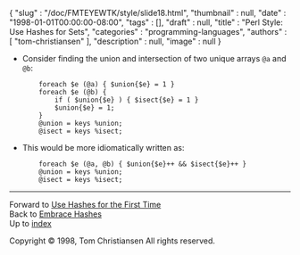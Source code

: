 {
   "slug" : "/doc/FMTEYEWTK/style/slide18.html",
   "thumbnail" : null,
   "date" : "1998-01-01T00:00:00-08:00",
   "tags" : [],
   "draft" : null,
   "title" : "Perl Style: Use Hashes for Sets",
   "categories" : "programming-languages",
   "authors" : [
      "tom-christiansen"
   ],
   "description" : null,
   "image" : null
}


-   Consider finding the union and intersection of two unique arrays `@a` and `@b`:

            foreach $e (@a) { $union{$e} = 1 }
            foreach $e (@b) {
                if ( $union{$e} ) { $isect{$e} = 1 }
                $union{$e} = 1;
            }
            @union = keys %union;
            @isect = keys %isect;

-   This would be more idiomatically written as:

            foreach $e (@a, @b) { $union{$e}++ && $isect{$e}++ }
            @union = keys %union;
            @isect = keys %isect;

------------------------------------------------------------------------

Forward to [Use Hashes for the First Time](/doc/FMTEYEWTK/style/slide19.html)
\
Back to [Embrace Hashes](/doc/FMTEYEWTK/style/slide17.html)
\
Up to [index](/doc/FMTEYEWTK/style/slide-index.html)

Copyright © 1998, Tom Christiansen
All rights reserved.
